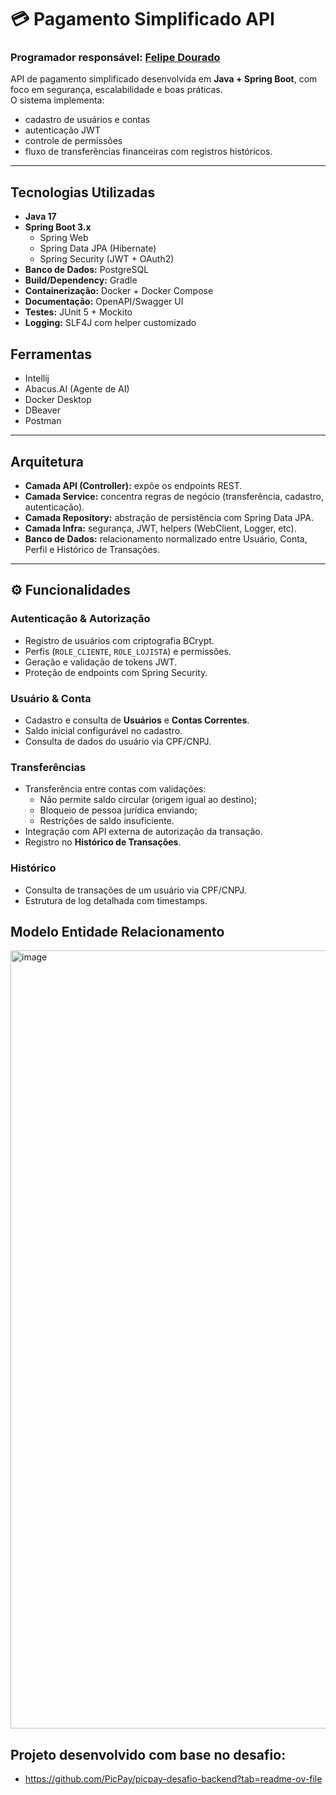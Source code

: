 # 💳 Pagamento Simplificado API
### Programador responsável: <a href="[http://localhost:8080/swagger-ui.html](https://www.linkedin.com/in/felipe-dourado-643889209/)" target="_blank">Felipe Dourado</a>

API de pagamento simplificado desenvolvida em **Java + Spring Boot**, com foco em segurança, escalabilidade e boas práticas.  
O sistema implementa:
- cadastro de usuários e contas
- autenticação JWT
- controle de permissões
- fluxo de transferências financeiras com registros históricos.
---

##  Tecnologias Utilizadas

- **Java 17**
- **Spring Boot 3.x**
  - Spring Web
  - Spring Data JPA (Hibernate)
  - Spring Security (JWT + OAuth2)
- **Banco de Dados:** PostgreSQL
- **Build/Dependency:** Gradle
- **Containerização:** Docker + Docker Compose
- **Documentação:** OpenAPI/Swagger UI
- **Testes:** JUnit 5 + Mockito
- **Logging:** SLF4J com helper customizado

## Ferramentas
- Intellij
- Abacus.AI (Agente de AI)
- Docker Desktop
- DBeaver
- Postman
---

## Arquitetura

- **Camada API (Controller):** expõe os endpoints REST.  
- **Camada Service:** concentra regras de negócio (transferência, cadastro, autenticação).  
- **Camada Repository:** abstração de persistência com Spring Data JPA.  
- **Camada Infra:** segurança, JWT, helpers (WebClient, Logger, etc).  
- **Banco de Dados:** relacionamento normalizado entre Usuário, Conta, Perfil e Histórico de Transações.  

---

## ⚙️ Funcionalidades

###  Autenticação & Autorização
- Registro de usuários com criptografia BCrypt.
- Perfis (`ROLE_CLIENTE`, `ROLE_LOJISTA`) e permissões.
- Geração e validação de tokens JWT.
- Proteção de endpoints com Spring Security.

### Usuário & Conta
- Cadastro e consulta de **Usuários** e **Contas Correntes**.
- Saldo inicial configurável no cadastro.
- Consulta de dados do usuário via CPF/CNPJ.

### Transferências
- Transferência entre contas com validações:
  - Não permite saldo circular (origem igual ao destino);
  - Bloqueio de pessoa jurídica enviando;
  - Restrições de saldo insuficiente.
- Integração com API externa de autorização da transação.
- Registro no **Histórico de Transações**.

### Histórico
- Consulta de transações de um usuário via CPF/CNPJ.
- Estrutura de log detalhada com timestamps.

## Modelo Entidade Relacionamento

<img width="609" height="1245" alt="image" src="https://github.com/user-attachments/assets/11743174-4010-4b87-a5df-3f92c26db91c" />


## Projeto desenvolvido com base no desafio: 
 - https://github.com/PicPay/picpay-desafio-backend?tab=readme-ov-file
